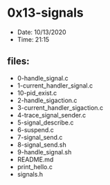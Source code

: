 # 0x13-signals

* Date: 10/13/2020
* Time: 21:15

## files:

* 0-handle_signal.c
* 1-current_handler_signal.c
* 10-pid_exist.c
* 2-handle_sigaction.c
* 3-current_handler_sigaction.c
* 4-trace_signal_sender.c
* 5-signal_describe.c
* 6-suspend.c
* 7-signal_send.c
* 8-signal_send.sh
* 9-handle_signal.sh
* README.md
* print_hello.c
* signals.h
